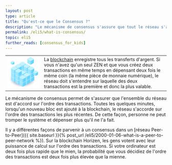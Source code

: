 ```yaml
---
layout: post
type: article
title: "Qu'est-ce que le Consensus ?"
description: "Le mécanisme de consensus s'assure que tout le réseau s'accorde sur un historique unique des transactions."
permalink: /eli5/what-is-consensus/
topic: eli5
further_reads: [consensus_for_kids]
---
```


<table class="table lead">
    <tr>
        <td class="icon"><img src="/assets/post_files/eli5/what-is-consensus/Consensus.jpg" alt="Consensus"></td>
        <td>
            La <a href="{{ site.baseurl }}{% post_url /eli5/2000-01-01-what-is-a-blockchain %}">blockchain</a> enregistre tous les transferts d'argent. Si vous n'avez qu'un seul ZEN et que vous créez deux transactions en même temps en dépensant deux fois le même coin (la même pièce de monnaie numérique), le réseau doit s'entendre sur laquelle des deux transactions est la première et donc la plus valable.
        </td>
    </tr>
</table> 

Le mécanisme de consensus permet de s'assurer que l'ensemble du réseau est d'accord sur l'ordre des transactions. Toutes les quelques minutes, lorsqu'un nouveau bloc est ajouté à la blockchain, le réseau s'accorde sur l'ordre des transactions les plus récentes. De cette façon, personne ne peut tromper le système et dépenser plus qu'il ne l'a fait.

Il y a différentes façons de parvenir à un consensus dans un [réseau Peer-to-Peer]({{ site.baseurl }}{% post_url /eli5/2000-01-06-what-is-a-peer-to-peer-network %}). Sur la blockchain Horizen, les gens votent avec leur puissance de calcul sur l'ordre des transactions. Si votre ordinateur est deux fois plus rapide que le mien, la probabilité que vous décidiez de l'ordre des transactions est deux fois plus élevée que la mienne.

